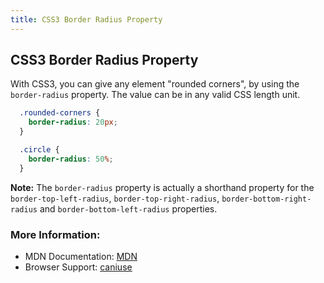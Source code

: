 ```yaml
---
title: CSS3 Border Radius Property
---
```

## CSS3 Border Radius Property

With CSS3, you can give any element "rounded corners", by using the `border-radius` property. The value can be in any valid CSS length unit.

```css
  .rounded-corners {
    border-radius: 20px;
  }

  .circle {
    border-radius: 50%;
  }
```

**Note:** The `border-radius` property is actually a shorthand property for the `border-top-left-radius`, `border-top-right-radius`, `border-bottom-right-radius` and `border-bottom-left-radius` properties. 

### More Information:

- MDN Documentation: <a href='https://developer.mozilla.org/en-US/docs/Web/CSS/border-radius' target='_blank' rel='nofollow'>MDN</a>
- Browser Support: <a href='http://caniuse.com/#search=border-radius' target='_blank' rel='nofollow'>caniuse</a>
